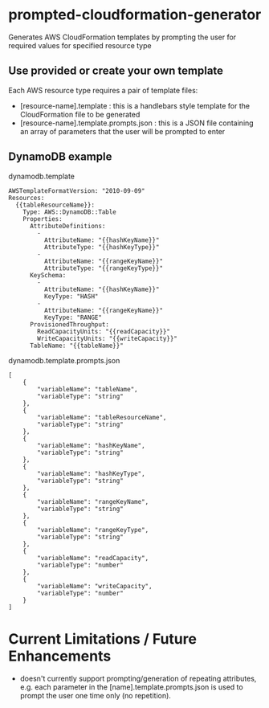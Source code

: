# prompted-cloudformation-generator

Generates AWS CloudFormation templates by prompting the user for required values for specified resource type

## Use provided or create your own template
Each AWS resource type requires a pair of template files:

- [resource-name].template : this is a handlebars style template for the CloudFormation file to be generated
- [resource-name].template.prompts.json : this is a JSON file containing an array of parameters that the user will be prompted to enter

## DynamoDB example

dynamodb.template

    AWSTemplateFormatVersion: "2010-09-09"
    Resources: 
      {{tableResourceName}}: 
        Type: AWS::DynamoDB::Table
        Properties: 
          AttributeDefinitions: 
            - 
              AttributeName: "{{hashKeyName}}"
              AttributeType: "{{hashKeyType}}"
            - 
              AttributeName: "{{rangeKeyName}}"
              AttributeType: "{{rangeKeyType}}"
          KeySchema: 
            - 
              AttributeName: "{{hashKeyName}}"
              KeyType: "HASH"
            - 
              AttributeName: "{{rangeKeyName}}"
              KeyType: "RANGE"
          ProvisionedThroughput: 
            ReadCapacityUnits: "{{readCapacity}}"
            WriteCapacityUnits: "{{writeCapacity}}"
          TableName: "{{tableName}}"


dynamodb.template.prompts.json

    [
        {
            "variableName": "tableName",
            "variableType": "string"
        },
        {
            "variableName": "tableResourceName",
            "variableType": "string"
        },
        {
            "variableName": "hashKeyName",
            "variableType": "string"
        },
        {
            "variableName": "hashKeyType",
            "variableType": "string"
        },
        {
            "variableName": "rangeKeyName",
            "variableType": "string"
        },
        {
            "variableName": "rangeKeyType",
            "variableType": "string"
        },
        {
            "variableName": "readCapacity",
            "variableType": "number"
        },
        {
            "variableName": "writeCapacity",
            "variableType": "number"
        }   
    ]

# Current Limitations / Future Enhancements

- doesn't currently support prompting/generation of repeating attributes, e.g. each parameter in the [name].template.prompts.json is used to prompt
the user one time only (no repetition).
